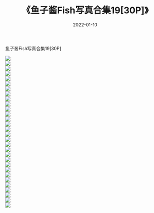 ﻿---
layout: post
title:  《鱼子酱Fish写真合集19[30P]》
date:   2022-01-10
img: http://img.660000.xyz/Sharelink/性感/2022/鱼子酱Fish写真合集19[30P]/000.jpg
categories: [美女, 清纯, 唯美]
---

鱼子酱Fish写真合集19[30P]

  ![](http://img.660000.xyz/Sharelink/性感/2022/鱼子酱Fish写真合集19[30P]/001.jpg) <br> ![](http://img.660000.xyz/Sharelink/性感/2022/鱼子酱Fish写真合集19[30P]/002.jpg) <br> ![](http://img.660000.xyz/Sharelink/性感/2022/鱼子酱Fish写真合集19[30P]/003.jpg) <br> ![](http://img.660000.xyz/Sharelink/性感/2022/鱼子酱Fish写真合集19[30P]/004.jpg) <br> ![](http://img.660000.xyz/Sharelink/性感/2022/鱼子酱Fish写真合集19[30P]/005.jpg) <br> ![](http://img.660000.xyz/Sharelink/性感/2022/鱼子酱Fish写真合集19[30P]/006.jpg) <br> ![](http://img.660000.xyz/Sharelink/性感/2022/鱼子酱Fish写真合集19[30P]/007.jpg) <br> ![](http://img.660000.xyz/Sharelink/性感/2022/鱼子酱Fish写真合集19[30P]/008.jpg) <br> ![](http://img.660000.xyz/Sharelink/性感/2022/鱼子酱Fish写真合集19[30P]/009.jpg) <br> ![](http://img.660000.xyz/Sharelink/性感/2022/鱼子酱Fish写真合集19[30P]/010.jpg) <br> ![](http://img.660000.xyz/Sharelink/性感/2022/鱼子酱Fish写真合集19[30P]/011.jpg) <br> ![](http://img.660000.xyz/Sharelink/性感/2022/鱼子酱Fish写真合集19[30P]/012.jpg) <br> ![](http://img.660000.xyz/Sharelink/性感/2022/鱼子酱Fish写真合集19[30P]/013.jpg) <br> ![](http://img.660000.xyz/Sharelink/性感/2022/鱼子酱Fish写真合集19[30P]/014.jpg) <br> ![](http://img.660000.xyz/Sharelink/性感/2022/鱼子酱Fish写真合集19[30P]/015.jpg) <br> ![](http://img.660000.xyz/Sharelink/性感/2022/鱼子酱Fish写真合集19[30P]/016.jpg) <br> ![](http://img.660000.xyz/Sharelink/性感/2022/鱼子酱Fish写真合集19[30P]/017.jpg) <br> ![](http://img.660000.xyz/Sharelink/性感/2022/鱼子酱Fish写真合集19[30P]/018.jpg) <br> ![](http://img.660000.xyz/Sharelink/性感/2022/鱼子酱Fish写真合集19[30P]/019.jpg) <br> ![](http://img.660000.xyz/Sharelink/性感/2022/鱼子酱Fish写真合集19[30P]/020.jpg) <br> ![](http://img.660000.xyz/Sharelink/性感/2022/鱼子酱Fish写真合集19[30P]/021.jpg) <br> ![](http://img.660000.xyz/Sharelink/性感/2022/鱼子酱Fish写真合集19[30P]/022.jpg) <br> ![](http://img.660000.xyz/Sharelink/性感/2022/鱼子酱Fish写真合集19[30P]/023.jpg) <br> ![](http://img.660000.xyz/Sharelink/性感/2022/鱼子酱Fish写真合集19[30P]/024.jpg) <br> ![](http://img.660000.xyz/Sharelink/性感/2022/鱼子酱Fish写真合集19[30P]/025.jpg) <br> ![](http://img.660000.xyz/Sharelink/性感/2022/鱼子酱Fish写真合集19[30P]/026.jpg) <br> ![](http://img.660000.xyz/Sharelink/性感/2022/鱼子酱Fish写真合集19[30P]/027.jpg) <br> ![](http://img.660000.xyz/Sharelink/性感/2022/鱼子酱Fish写真合集19[30P]/028.jpg) <br> ![](http://img.660000.xyz/Sharelink/性感/2022/鱼子酱Fish写真合集19[30P]/029.jpg) <br> ![](http://img.660000.xyz/Sharelink/性感/2022/鱼子酱Fish写真合集19[30P]/030.jpg) <br>
